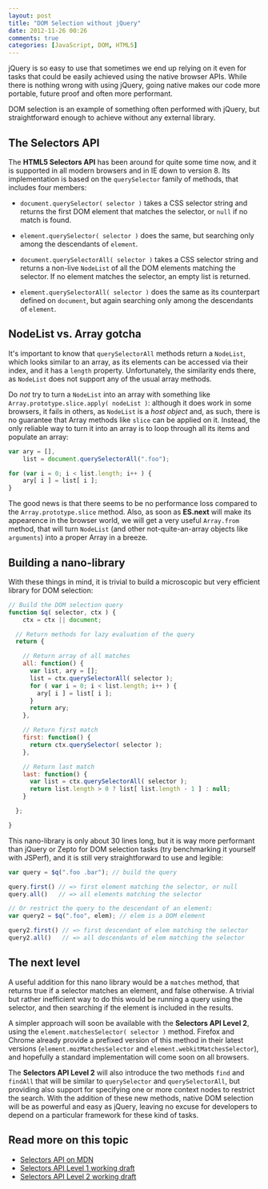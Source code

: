 ```yaml
---
layout: post
title: "DOM Selection without jQuery"
date: 2012-11-26 00:26
comments: true
categories: [JavaScript, DOM, HTML5]
---
```


jQuery is so easy to use that sometimes we end up relying on it even for tasks that could be easily achieved using the native browser APIs. While there is nothing wrong with using jQuery, going native makes our code more portable, future proof and often more performant.

DOM selection is an example of something often performed with jQuery, but straightforward enough to achieve without any external library.


The Selectors API
-----------------

The **HTML5 Selectors API** has been around for quite some time now, and it is supported in all modern browsers and in IE down to version 8. Its implementation is based on the `querySelector` family of methods, that includes four members:

- `document.querySelector( selector )` takes a CSS selector string and returns the first DOM element that matches the selector, or `null` if no match is found.

- `element.querySelector( selector )` does the same, but searching only among the descendants of `element`.

- `document.querySelectorAll( selector )` takes a CSS selector string and returns a non-live `NodeList` of all the DOM elements matching the selector. If no element matches the selector, an empty list is returned.

- `element.querySelectorAll( selector )` does the same as its counterpart defined on `document`, but again searching only among the descendants of `element`.

<!-- more -->

NodeList vs. Array gotcha
-------------------------

It's important to know that `querySelectorAll` methods return a `NodeList`, which looks similar to an array, as its elements can be accessed via their index, and it has a `length` property. Unfortunately, the similarity ends there, as `NodeList` does not support any of the usual array methods.

Do _not_ try to turn a `NodeList` into an array with something like `Array.prototype.slice.apply( nodeList )`: although it does work in some browsers, it fails in others, as `NodeList` is a _host object_ and, as such, there is no guarantee that Array methods like `slice` can be applied on it. Instead, the only reliable way to turn it into an array is to loop through all its items and populate an array:

```javascript
var ary = [],
    list = document.querySelectorAll(".foo");

for (var i = 0; i < list.length; i++ ) {
	ary[ i ] = list[ i ];
}
```

The good news is that there seems to be no performance loss compared to the `Array.prototype.slice` method. Also, as soon as **ES.next** will make its appearence in the browser world, we will get a very useful `Array.from` method, that will turn `NodeList` (and other not-quite-an-array objects like `arguments`) into a proper Array in a breeze.


Building a nano-library
-----------------------

With these things in mind, it is trivial to build a microscopic but very efficient library for DOM selection:

```javascript
// Build the DOM selection query
function $q( selector, ctx ) {
	ctx = ctx || document;

  // Return methods for lazy evaluation of the query
  return {

    // Return array of all matches
    all: function() {
      var list, ary = [];
      list = ctx.querySelectorAll( selector );
      for ( var i = 0; i < list.length; i++ ) {
        ary[ i ] = list[ i ];
      }
      return ary;
    },

    // Return first match
    first: function() {
      return ctx.querySelector( selector );
    },

    // Return last match
    last: function() {
      var list = ctx.querySelectorAll( selector );
      return list.length > 0 ? list[ list.length - 1 ] : null;
    }

  };

}
```

This nano-library is only about 30 lines long, but it is way more performant than jQuery or Zepto for DOM selection tasks (try benchmarking it yourself with JSPerf), and it is still very straightforward to use and legible:

```javascript
var query = $q(".foo .bar"); // build the query

query.first() // => first element matching the selector, or null
query.all()   // => all elements matching the selector

// Or restrict the query to the descendant of an element:
var query2 = $q(".foo", elem); // elem is a DOM element

query2.first() // => first descendant of elem matching the selector
query2.all()   // => all descendants of elem matching the selector
```


The next level
--------------

A useful addition for this nano library would be a `matches` method, that returns true if a selector matches an element, and false otherwise. A trivial but rather inefficient way to do this would be running a query using the selector, and then searching if the element is included in the results.

A simpler approach will soon be available with the **Selectors API Level 2**, using the `element.matchesSelector( selector )` method. Firefox and Chrome already provide a prefixed version of this method in their latest versions (`element.mozMatchesSelector` and `element.webkitMatchesSelector`), and hopefully a standard implementation will come soon on all browsers.

The **Selectors API Level 2** will also introduce the two methods `find` and `findAll` that will be similar to `querySelector` and `querySelectorAll`, but providing also support for specifying one or more context nodes to restrict the search. With the addition of these new methods, native DOM selection will be as powerful and easy as jQuery, leaving no excuse for developers to depend on a particular framework for these kind of tasks.

Read more on this topic
-----------------------

- [Selectors API on MDN](https://developer.mozilla.org/en-US/docs/DOM/Locating_DOM_elements_using_selectors)
- [Selectors API Level 1 working draft](http://www.w3.org/TR/selectors-api/)
- [Selectors API Level 2 working draft](http://www.w3.org/TR/selectors-api2/)